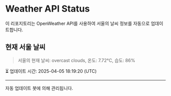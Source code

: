 
# Weather API Status

이 리포지토리는 OpenWeather API를 사용하여 서울의 날씨 정보를 자동으로 업데이트합니다.

## 현재 서울 날씨
> 서울의 현재 날씨: overcast clouds, 온도: 7.72°C, 습도: 86%

⏳ 업데이트 시간: 2025-04-05 18:19:20 (UTC)

---
자동 업데이트 봇에 의해 관리됩니다.
